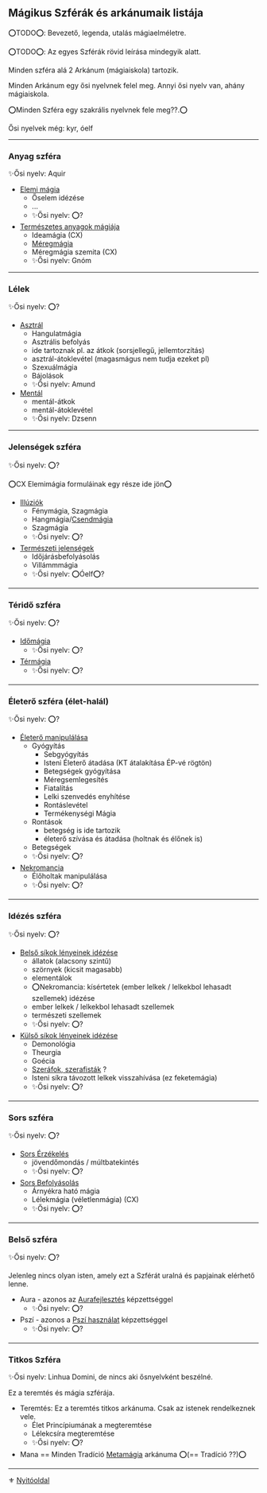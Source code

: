 ## Mágikus Szférák és arkánumaik listája

⭕TODO⭕: Bevezető, legenda, utalás mágiaelméletre.

⭕TODO⭕: Az egyes Szférák rövid leírása mindegyik alatt.

Minden szféra alá 2 Arkánum (mágiaiskola) tartozik.

Minden Arkánum egy ősi nyelvnek felel meg.
Annyi ősi nyelv van, ahány mágiaiskola.

⭕Minden Szféra egy szakrális nyelvnek fele meg??.⭕

Ősi nyelvek még: kyr, óelf

---
### Anyag szféra

✨Ősi nyelv: Aquir

- [Elemi mágia](kepzettsegek.primer.arkanumok/elemi_magia.md)
  - Őselem idézése
  - ...
  -  ✨Ősi nyelv: ⭕?
- [Természetes anyagok mágiája](kepzettsegek.primer.arkanumok/termeszetes_anyagok_magiaja.md)
  - Ideamágia (CX)
  - [Méregmágia](kepzettsegek.primer.arkanumok/termeszetes_anyagok_magiaja.md#méregmágia)
  - Méregmágia szemita (CX)
  - ✨Ősi nyelv: Gnóm

---
### Lélek

✨Ősi nyelv: ⭕?

- [Asztrál](kepzettsegek.primer.arkanumok/asztralmagia.md)
  - Hangulatmágia
  - Asztrális befolyás
  - ide tartoznak pl. az átkok (sorsjellegű, jellemtorzítás)
  - asztrál-átoklevétel (magasmágus nem tudja ezeket pl)
  - Szexuálmágia
  - Bájolások
  - ✨Ősi nyelv: Amund
- [Mentál](kepzettsegek.primer.arkanumok/mentalmagia.md)
  - mentál-átkok
  - mentál-átoklevétel
  - ✨Ősi nyelv: Dzsenn

---
### Jelenségek szféra

✨Ősi nyelv: ⭕?

⭕CX Elemimágia formuláinak egy része ide jön⭕

- [Illúziók](kepzettsegek.primer.arkanumok/illuziok.md)
  - Fénymágia, Szagmágia
  - Hangmágia/[Csendmágia](https://github.com/kaktusztea/km100/wiki/RAW.magia#csendmágia)
  - Szagmágia
  - ✨Ősi nyelv: ⭕?
- [Természeti jelenségek](kepzettsegek.primer.arkanumok/termeszeti_jelensegek.md)
  - Időjárásbefolyásolás
  - Villámmmágia
  - ✨Ősi nyelv: ⭕Óelf⭕?

---
### Téridő szféra

✨Ősi nyelv: ⭕?

- [Időmágia](kepzettsegek.primer.arkanumok/idomagia.md)
  - ✨Ősi nyelv: ⭕?
- [Térmágia](kepzettsegek.primer.arkanumok/termagia.md)
  - ✨Ősi nyelv: ⭕?

---
### Életerő szféra (élet-halál)

✨Ősi nyelv: ⭕?

- [Életerő manipulálása](kepzettsegek.primer.arkanumok/eletero_manipulalasa.md)
  - Gyógyítás
    - Sebgyógyítás
    - Isteni Életerő átadása (KT átalakítása ÉP-vé rögtön)
    - Betegségek gyógyítása
    - Méregsemlegesítés
    - Fiatalítás
    - Lelki szenvedés enyhítése
    - Rontáslevétel
    - Termékenységi Mágia
  - Rontások
    - betegség is ide tartozik
    - életerő szívása és átadása (holtnak és élőnek is)
  - Betegségek
  - ✨Ősi nyelv: ⭕?
- [Nekromancia](kepzettsegek.primer.arkanumok/nekromancia.md)
  - Élőholtak manipulálása
  - ✨Ősi nyelv: ⭕?

---
### Idézés szféra

✨Ősi nyelv: ⭕?

- [Belső síkok lényeinek idézése](kepzettsegek.primer.arkanumok/idezes_belso_sikok.md)
  - állatok (alacsony szintű)
  - szörnyek (kicsit magasabb)
  - elementálok
  - ⭕Nekromancia: kísértetek (ember lelkek / lelkekbol lehasadt szellemek) idézése
  - ember lelkek / lelkekbol lehasadt szellemek
  - természeti szellemek
  - ✨Ősi nyelv: ⭕?
- [Külső síkok lényeinek idézése](kepzettsegek.primer.arkanumok/idezes_kulso_sikok.md)
  - Demonológia
  - Theurgia
  - Goécia
  - [Szeráfok, szerafisták](https://github.com/kaktusztea/km100/wiki/RAW.magia#szer%C3%A1fi-m%C3%A1gi%C3%A1k) ?
  - Isteni síkra távozott lelkek visszahívása (ez feketemágia)
  - ✨Ősi nyelv: ⭕?

---
### Sors szféra

✨Ősi nyelv: ⭕?

- [Sors Érzékelés](kepzettsegek.primer.arkanumok/sors_erzekeles.md)
  - jövendőmondás / múltbatekintés
  - ✨Ősi nyelv: ⭕?
- [Sors Befolyásolás](kepzettsegek.primer.arkanumok/sors_befolyasolas.md)
  - Árnyékra ható mágia
  - Lélekmágia (véletlenmágia) (CX)
  - ✨Ősi nyelv: ⭕?

---
### Belső szféra

✨Ősi nyelv: ⭕?

Jelenleg nincs olyan isten, amely ezt a Szférát uralná és papjainak elérhető lenne.

- Aura - azonos az [Aurafejlesztés](kepzettsegek.primer.misztikus/aurafejlesztes.md) képzettséggel
  - ✨Ősi nyelv: ⭕?
- Pszí - azonos a [Pszí használat](kepzettsegek.primer.misztikus/pszi_hasznalat.md) képzettséggel
  - ✨Ősi nyelv: ⭕?

---
### Titkos Szféra

✨Ősi nyelv: Linhua Domini, de nincs aki ősnyelvként beszélné.

Ez a teremtés és mágia szférája. 

- Teremtés: Ez a teremtés titkos arkánuma. Csak az istenek rendelkeznek vele.
  - Élet Princípiumának a megteremtése
  - Lélekcsíra megteremtése
  - ✨Ősi nyelv: ⭕?
- Mana == Minden Tradíció [Metamágia](kepzettsegek.primer.arkanumok/metamagia.md) arkánuma ⭕(== Tradíció ??)⭕

---

⚜️ [Nyitóoldal](start.md)
